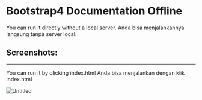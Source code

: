 # Bootstrap4 Documentation Offline

You can run it directly without a local server. 
Anda bisa menjalankannya langsung tanpa server local.

## Screenshots: 
---
You can run it by clicking index.html
Anda bisa menjalankan dengan klik index.html 

![Untitled](https://user-images.githubusercontent.com/31837041/66645021-9b60e900-ec4c-11e9-901b-6215d88ed399.png)

